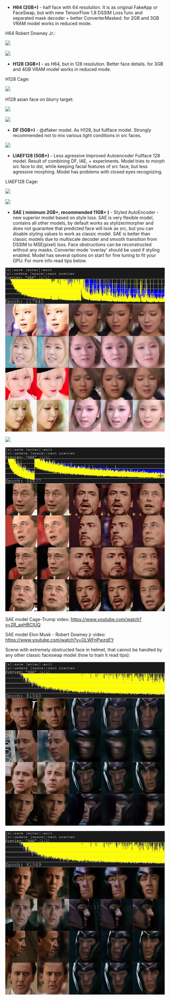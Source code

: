 - **H64 (2GB+)** - half face with 64 resolution. It is as original FakeApp or FaceSwap, but with new TensorFlow 1.8 DSSIM Loss func and separated mask decoder + better ConverterMasked. for 2GB and 3GB VRAM model works in reduced mode.

H64 Robert Downey Jr.:

![](H64_Downey_0.jpg)

![](H64_Downey_1.jpg)

- **H128 (3GB+)** - as H64, but in 128 resolution. Better face details. for 3GB and 4GB VRAM model works in reduced mode.

H128 Cage:

![](H128_Cage_0.jpg)

H128 asian face on blurry target:

![](H128_Asian_0.jpg)

![](H128_Asian_1.jpg)

- **DF (5GB+)** - @dfaker model. As H128, but fullface model. Strongly recommended not to mix various light conditions in src faces.

![](DF_Cage_0.jpg)

- **LIAEF128 (5GB+)** - Less agressive Improved Autoencoder Fullface 128 model. Result of combining DF, IAE, + experiments. Model tries to morph src face to dst, while keeping facial features of src face, but less agressive morphing. Model has problems with closed eyes recognizing.

LIAEF128 Cage:

![](LIAEF128_Cage_0.jpg)

![](LIAEF128_Cage_1.jpg)

- **SAE ( minimum 2GB+, recommended 11GB+ )** - Styled AutoEncoder - new superior model based on style loss. SAE is very flexible model, contains all other models, by default works as stylizer/morpher and does not guarantee that predicted face will look as src, but you can disable styling values to work as classic model. SAE is better than classic models due to multiscale decoder and smooth transition from DSSIM to MSE(pixel) loss. Face obstructions can be reconstructed without any masks. Converter mode 'overlay' should be used if styling enabled. Model has several options on start for fine tuning to fit your GPU. For more info read tips below.

![](SAE_Asian_0.jpg)

![](SAE_Cage_0.jpg)

![](SAE_Musk_0.jpg)

SAE model Cage-Trump video: https://www.youtube.com/watch?v=2R_aqHBClUQ

SAE model Elon Musk - Robert Downey jr video: https://www.youtube.com/watch?v=OLWFnPwzgEY

Scene with extremely obstructed face in helmet, that cannot be handled by any other classic faceswap model (how to train it read tips):

![](SAE_Cage_1.jpg)

![](SAE_Cage_2.jpg)
